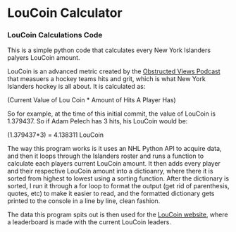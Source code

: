 # LouCoin Calculator
### LouCoin Calculations Code
This is a simple python code that calculates every New York Islanders palyers LouCoin amount.

LouCoin is an advanced metric created by the [Obstructed Views Podcast](https://open.spotify.com/show/2msToI7dfUmcxExi8TC6Z8) that measuers a hockey teams hits and grit, which is what New York Islanders hockey is all about. It is calculated as:

(Current Value of Lou Coin * Amount of Hits A Player Has)

So for example, at the time of this initial commit, the value of LouCoin is 1.379437. So if Adam Pelech has 3 hits, his LouCoin would be:

(1.379437*3) = 4.138311 LouCoin

The way this program works is it uses an NHL Python API to acquire data, and then it loops through the Islanders roster and runs a function to calculate each players current LouCoin amount. It then adds every player and their respective LouCoin amount into a dictioanry, where there it is sorted from highest to lowest using a sorting function. After the dictionary is sorted, I run it through a for loop to format the output (get rid of parenthesis, quotes, etc) to make it easier to read, and the formatted dictionary gets printed to the console in a line by line, clean fashion.

The data this program spits out is then used for the [LouCoin website](https://loucoin.com), where a leaderboard is made with the current LouCoin leaders.

